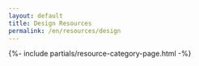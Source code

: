 ```yaml
---
layout: default
title: Design Resources
permalink: /en/resources/design
---
```



{%- include partials/resource-category-page.html -%}

